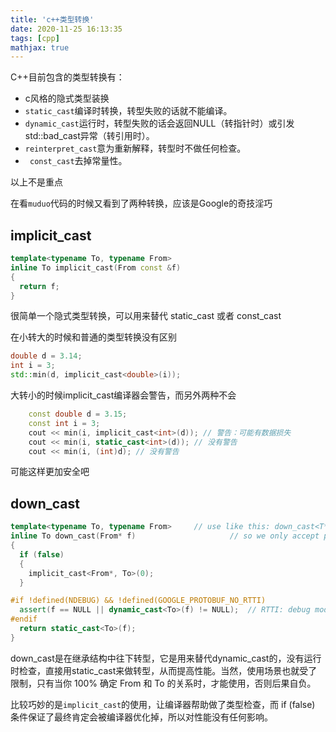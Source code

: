 ```yaml
---
title: 'c++类型转换'
date: 2020-11-25 16:13:35
tags: [cpp]
mathjax: true
---
```

C++目前包含的类型转换有：

- c风格的隐式类型装换
- `static_cast`编译时转换，转型失败的话就不能编译。
- `dynamic_cast`运行时，转型失败的话会返回NULL（转指针时）或引发std::bad_cast异常（转引用时）。
- `reinterpret_cast`意为重新解释，转型时不做任何检查。
- ` const_cast`去掉常量性。

以上不是重点

在看`muduo`代码的时候又看到了两种转换，应该是Google的奇技淫巧

## implicit_cast

```cpp
template<typename To, typename From>
inline To implicit_cast(From const &f)
{
  return f;
}
```

很简单一个隐式类型转换，可以用来替代 static_cast 或者 const_cast

在小转大的时候和普通的类型转换没有区别

```cpp
double d = 3.14;
int i = 3;
std::min(d, implicit_cast<double>(i));
```
大转小的时候implicit_cast编译器会警告，而另外两种不会
```cpp
    const double d = 3.15;
    const int i = 3;
    cout << min(i, implicit_cast<int>(d)); // 警告：可能有数据损失
    cout << min(i, static_cast<int>(d)); // 没有警告
    cout << min(i, (int)d); // 没有警告
```
可能这样更加安全吧

## down_cast

```cpp
template<typename To, typename From>     // use like this: down_cast<T*>(foo);
inline To down_cast(From* f)                     // so we only accept pointers
{
  if (false)
  {
    implicit_cast<From*, To>(0);
  }

#if !defined(NDEBUG) && !defined(GOOGLE_PROTOBUF_NO_RTTI)
  assert(f == NULL || dynamic_cast<To>(f) != NULL);  // RTTI: debug mode only!
#endif
  return static_cast<To>(f);
}

```
down_cast是在继承结构中往下转型，它是用来替代dynamic_cast的，没有运行时检查，直接用static_cast来做转型，从而提高性能。当然，使用场景也就受了限制，只有当你 100% 确定 From 和 To 的关系时，才能使用，否则后果自负。

比较巧妙的是`implicit_cast`的使用，让编译器帮助做了类型检查，而 if (false) 条件保证了最终肯定会被编译器优化掉，所以对性能没有任何影响。
